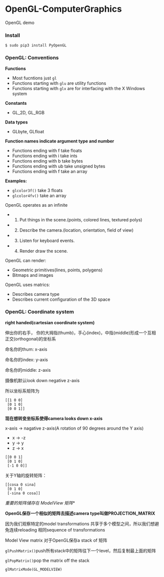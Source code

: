 # OpenGL-ComputerGraphics
OpenGL demo

### Install
```shell
$ sudo pip3 install PyOpenGL
```
### OpenGL: Conventions
**Functions**
 - Most fucntions just `gl`
 - Functions starting with `glu` are utility functions
 - Functions starting with `glx` are for interfacing with the X Windows system
 
**Constants**
 - GL_2D, GL_RGB
 
**Data types**
 - GLbyte, GLfloat
 
**Function names indicate argument type and number**
 - Functions ending with f take floats
 - Functions ending with i take ints
 - Functions ending with b take bytes
 - Functions ending with ub take unsigned bytes
 - Functions ending with f take an array
 
**Examples:**
 - `glcolor3f()` take 3 floats
 - `glcolor4fv()` take an array 

OpenGL operates as an infinite
  - 1. Put things in the scene.(points, colored lines, textured polys)
  - 2. Describe the camera.(location, orientation, field of view)
  - 3. Listen for keyboard events.
  - 4. Render draw the scene.
 
OpenGL can render:
  - Geometric primitives(lines, points, polygens)
  - Bitmaps and images

OpenGL uses matrics:
  - Describes camera type
  - Describes current configuration of the 3D space 
  
### OpenGL: Coordinate system
**right handed(cartesian coordinate system)**
 
伸出你的右手， 你的大拇指(thumb)，手心(index)，中指(middle)形成一个互相正交(orthogonal)的坐标系

命名你的thum: x-axis

命名你的index: y-axis

命名你的middle: z-axis

摄像机默认look down negative z-axis

所以坐标系矩阵为
```
[[1 0 0]
 [0 1 0]
 [0 0 1]]
```
**现在想转变坐标系使得camera looks down x-axis**

x-axis -> nagative z-axis(A rotation of 90 degrees around the Y axis)
- x -> -z
- y -> y
- z -> x
```
[[0 0 1]
 [0 1 0]
 [-1 0 0]]
```
关于Y轴的旋转矩阵：
```
[[cosa 0 sina]
 [0 1 0]
 [-sina 0 cosa]]
```
*重要的矩阵储存在 ModelView 矩阵**

**OpenGL保存一个相似的矩阵去描述camera type叫做PROJECTION_MATRIX**

因为我们观察特定的model transformations 共享于多个模型之间，所以我们想避免连续reloading 相同sequence of transformations

Model View matrix 对于OpenGL保存a stack of 矩阵

`glPushMatrix()`push所有stack中的矩阵往下一个level，然后复制最上面的矩阵

`glPopMatrix()`pop the matrix off the stack

`glMatrixMode(GL_MODELVIEW)`




